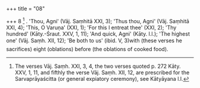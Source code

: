 +++
title = "08"

+++
8 [^8] . 'Thou, Agni' (Vāj. Saṃhitā XXI, 3); 'Thus thou, Agni' (Vāj. Saṃhitā XXI, 4); 'This, O Varuṇa' (XXI, 1); 'For this I entreat thee' (XXI, 2); 'Thy hundred' (Kāty.-Śraut. XXV, 1, 11); 'And quick, Agni' (Kāty. l.l.); 'The highest one' (Vāj. Saṃh. XII, 12); 'Be both to us' (ibid. V, 3)with (these verses he sacrifices) eight (oblations) before (the oblations of cooked food).


[^8]:  The verses Vāj. Saṃh. XXI, 3, 4, the two verses quoted p. 272 Kāty. XXV, 1, 11, and fifthly the verse Vāj. Saṃh. XII, 12, are prescribed for the Sarvaprāyaścitta (or general expiatory ceremony), see Kātyāyana l.l.

